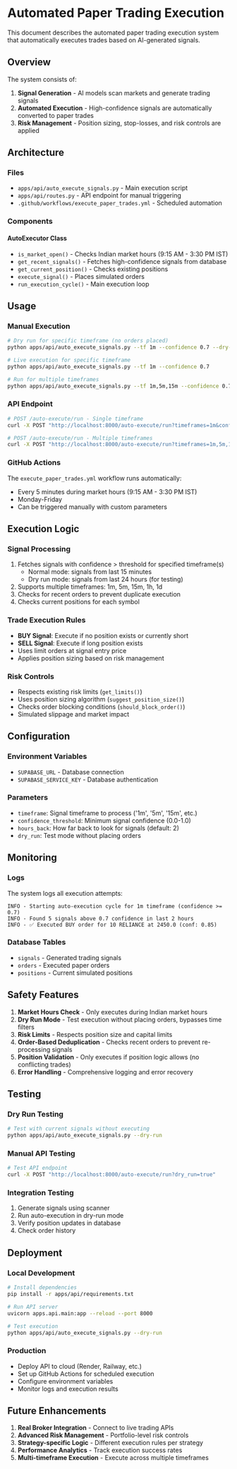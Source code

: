 # Automated Paper Trading Execution

This document describes the automated paper trading execution system that automatically executes trades based on AI-generated signals.

## Overview

The system consists of:
1. **Signal Generation** - AI models scan markets and generate trading signals
2. **Automated Execution** - High-confidence signals are automatically converted to paper trades
3. **Risk Management** - Position sizing, stop-losses, and risk controls are applied

## Architecture

### Files
- `apps/api/auto_execute_signals.py` - Main execution script
- `apps/api/routes.py` - API endpoint for manual triggering
- `.github/workflows/execute_paper_trades.yml` - Scheduled automation

### Components

#### AutoExecutor Class
- `is_market_open()` - Checks Indian market hours (9:15 AM - 3:30 PM IST)
- `get_recent_signals()` - Fetches high-confidence signals from database
- `get_current_position()` - Checks existing positions
- `execute_signal()` - Places simulated orders
- `run_execution_cycle()` - Main execution loop

## Usage

### Manual Execution
```bash
# Dry run for specific timeframe (no orders placed)
python apps/api/auto_execute_signals.py --tf 1m --confidence 0.7 --dry-run

# Live execution for specific timeframe
python apps/api/auto_execute_signals.py --tf 1m --confidence 0.7

# Run for multiple timeframes
python apps/api/auto_execute_signals.py --tf 1m,5m,15m --confidence 0.7 --dry-run
```

### API Endpoint
```bash
# POST /auto-execute/run - Single timeframe
curl -X POST "http://localhost:8000/auto-execute/run?timeframes=1m&confidence_threshold=0.7&dry_run=true"

# POST /auto-execute/run - Multiple timeframes
curl -X POST "http://localhost:8000/auto-execute/run?timeframes=1m,5m,15m&confidence_threshold=0.7&dry_run=true"
```

### GitHub Actions
The `execute_paper_trades.yml` workflow runs automatically:
- Every 5 minutes during market hours (9:15 AM - 3:30 PM IST)
- Monday-Friday
- Can be triggered manually with custom parameters

## Execution Logic

### Signal Processing
1. Fetches signals with confidence > threshold for specified timeframe(s)
   - Normal mode: signals from last 15 minutes
   - Dry run mode: signals from last 24 hours (for testing)
2. Supports multiple timeframes: 1m, 5m, 15m, 1h, 1d
3. Checks for recent orders to prevent duplicate execution
4. Checks current positions for each symbol

### Trade Execution Rules
- **BUY Signal**: Execute if no position exists or currently short
- **SELL Signal**: Execute if long position exists
- Uses limit orders at signal entry price
- Applies position sizing based on risk management

### Risk Controls
- Respects existing risk limits (`get_limits()`)
- Uses position sizing algorithm (`suggest_position_size()`)
- Checks order blocking conditions (`should_block_order()`)
- Simulated slippage and market impact

## Configuration

### Environment Variables
- `SUPABASE_URL` - Database connection
- `SUPABASE_SERVICE_KEY` - Database authentication

### Parameters
- `timeframe`: Signal timeframe to process ('1m', '5m', '15m', etc.)
- `confidence_threshold`: Minimum signal confidence (0.0-1.0)
- `hours_back`: How far back to look for signals (default: 2)
- `dry_run`: Test mode without placing orders

## Monitoring

### Logs
The system logs all execution attempts:
```
INFO - Starting auto-execution cycle for 1m timeframe (confidence >= 0.7)
INFO - Found 5 signals above 0.7 confidence in last 2 hours
INFO - ✅ Executed BUY order for 10 RELIANCE at 2450.0 (conf: 0.85)
```

### Database Tables
- `signals` - Generated trading signals
- `orders` - Executed paper orders
- `positions` - Current simulated positions

## Safety Features

1. **Market Hours Check** - Only executes during Indian market hours
2. **Dry Run Mode** - Test execution without placing orders, bypasses time filters
3. **Risk Limits** - Respects position size and capital limits
4. **Order-Based Deduplication** - Checks recent orders to prevent re-processing signals
5. **Position Validation** - Only executes if position logic allows (no conflicting trades)
6. **Error Handling** - Comprehensive logging and error recovery

## Testing

### Dry Run Testing
```bash
# Test with current signals without executing
python apps/api/auto_execute_signals.py --dry-run
```

### Manual API Testing
```bash
# Test API endpoint
curl -X POST "http://localhost:8000/auto-execute/run?dry_run=true"
```

### Integration Testing
1. Generate signals using scanner
2. Run auto-execution in dry-run mode
3. Verify position updates in database
4. Check order history

## Deployment

### Local Development
```bash
# Install dependencies
pip install -r apps/api/requirements.txt

# Run API server
uvicorn apps.api.main:app --reload --port 8000

# Test execution
python apps/api/auto_execute_signals.py --dry-run
```

### Production
- Deploy API to cloud (Render, Railway, etc.)
- Set up GitHub Actions for scheduled execution
- Configure environment variables
- Monitor logs and execution results

## Future Enhancements

1. **Real Broker Integration** - Connect to live trading APIs
2. **Advanced Risk Management** - Portfolio-level risk controls
3. **Strategy-specific Logic** - Different execution rules per strategy
4. **Performance Analytics** - Track execution success rates
5. **Multi-timeframe Execution** - Execute across multiple timeframes